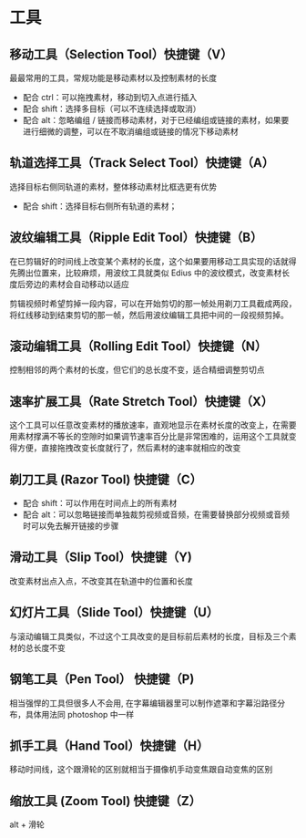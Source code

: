 # 工具

## 移动工具（Selection Tool）快捷键（V）

最最常用的工具，常规功能是移动素材以及控制素材的长度

-   配合 ctrl：可以拖拽素材，移动到切入点进行插入
-   配合 shift：选择多目标（可以不连续选择或取消）
-   配合 alt：忽略编组 / 链接而移动素材，对于已经编组或链接的素材，如果要进行细微的调整，可以在不取消编组或链接的情况下移动素材

## 轨道选择工具（Track Select Tool）快捷键（A）

选择目标右侧同轨道的素材，整体移动素材比框选更有优势

-   配合 shift：选择目标右侧所有轨道的素材；

## 波纹编辑工具（Ripple Edit Tool）快捷键（B）

在已剪辑好的时间线上改变某个素材的长度，这个如果要用移动工具实现的话就得先腾出位置来，比较麻烦，用波纹工具就类似 Edius 中的波纹模式，改变素材长度后旁边的素材会自动移动以适应

剪辑视频时希望剪掉一段内容，可以在开始剪切的那一帧处用剃刀工具截成两段，将红线移动到结束剪切的那一帧，然后用波纹编辑工具把中间的一段视频剪掉。

## 滚动编辑工具（Rolling Edit Tool）快捷键（N）

控制相邻的两个素材的长度，但它们的总长度不变，适合精细调整剪切点

## 速率扩展工具（Rate Stretch Tool）快捷键（X）

这个工具可以任意改变素材的播放速率，直观地显示在素材长度的改变上，在需要用素材撑满不等长的空隙时如果调节速率百分比是非常困难的，运用这个工具就变得方便，直接拖拽改变长度就行了，然后素材的速率就相应的改变

## 剃刀工具 (Razor Tool) 快捷键（C）

-   配合 shift：可以作用在时间点上的所有素材
-   配合 alt：可以忽略链接而单独裁剪视频或音频，在需要替换部分视频或音频时可以免去解开链接的步骤

## 滑动工具（Slip Tool）快捷键（Y)

改变素材出点入点，不改变其在轨道中的位置和长度

## 幻灯片工具（Slide Tool）快捷键（U）

与滚动编辑工具类似，不过这个工具改变的是目标前后素材的长度，目标及三个素材的总长度不变

## 钢笔工具（Pen Tool） 快捷键（P)

相当强悍的工具但很多人不会用, 在字幕编辑器里可以制作遮罩和字幕沿路径分布，具体用法同 photoshop 中一样

## 抓手工具（Hand Tool）快捷键（H）

移动时间线，这个跟滑轮的区别就相当于摄像机手动变焦跟自动变焦的区别

## 缩放工具 (Zoom Tool) 快捷键（Z）

alt + 滑轮
